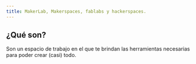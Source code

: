 ```yaml
---
title: MakerLab, Makerspaces, fablabs y hackerspaces.
---
```


## ¿Qué son?

Son un espacio de trabajo en el que te brindan las herramientas necesarias para poder crear (casi) todo. 

## 

## 
